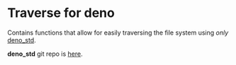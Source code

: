 # Traverse for deno

Contains functions that allow for easily traversing the file system using _only_ [deno_std](https://deno.land/std@0.206.0/).

**deno_std** git repo is [here](https://github.com/denoland/deno_std).